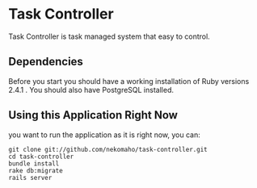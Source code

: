 # Task Controller
Task Controller is task managed system that easy to control.

## Dependencies
Before you start you should have a working installation of Ruby versions 2.4.1 . You should also have PostgreSQL installed.

## Using this Application Right Now
you want to run the application as it is right now, you can:

```
git clone git://github.com/nekomaho/task-controller.git
cd task-controller
bundle install
rake db:migrate
rails server
```

